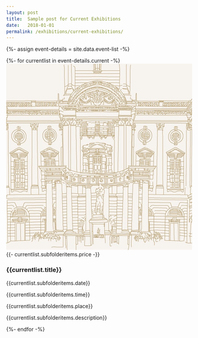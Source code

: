 ```yaml
---
layout: post
title:  Sample post for Current Exhibitions
date:   2018-01-01
permalink: /exhibitions/current-exhibitions/
---
```

{%- assign event-details = site.data.event-list -%}
<div class="event-area">
  {%- for currentlist in event-details.current -%}
  <div class="event-list-wrap">
    <div class="event-image-wrap">
      <img class="event-poster" src="/images/event-images/SG-centenary-thumbnail.jpg">
      <div class="event-price">{{- currentlist.subfolderitems.price -}}</div>
    </div>
    <h3>{{currentlist.title}}</h3>
    <div class="time-and-place-info-wrap">
      <p class="date-info">{{currentlist.subfolderitems.date}}</p>
      <p class="time-info">{{currentlist.subfolderitems.time}}</p>
      <p class="place-info">{{currentlist.subfolderitems.place}}</p>
    </div>
    <div class="event-list-partition"></div>
    <p>{{currentlist.subfolderitems.description}}</p>
  </div>
  {%- endfor -%}
</div>
